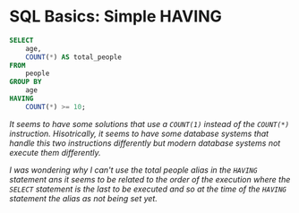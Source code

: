 # SQL Basics: Simple HAVING
```sql
SELECT
    age,
    COUNT(*) AS total_people
FROM
    people
GROUP BY
    age
HAVING
    COUNT(*) >= 10;
```
_It seems to have some solutions that use a `COUNT(1)` instead of the `COUNT(*)` instruction. Hisotrically, it seems to have some database systems that handle this two instructions differently but modern database systems not execute them differently._

_I was wondering why I can't use the total people alias in the `HAVING` statement ans it seems to be related to the order of the execution where the `SELECT` statement is the last to be executed and so at the time of the `HAVING` statement the alias as not being set yet._